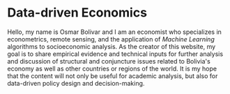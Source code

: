 # **Data-driven Economics**

Hello, my name is Osmar Bolivar and I am an economist who specializes in econometrics, remote sensing, and the application of *Machine Learning* algorithms to socioeconomic analysis. As the creator of this website, my goal is to share empirical evidence and technical inputs for further analysis and discussion of structural and conjuncture issues related to Bolivia's economy as well as other countries or regions of the world. It is my hope that the content will not only be useful for academic analysis, but also for data-driven policy design and decision-making.
